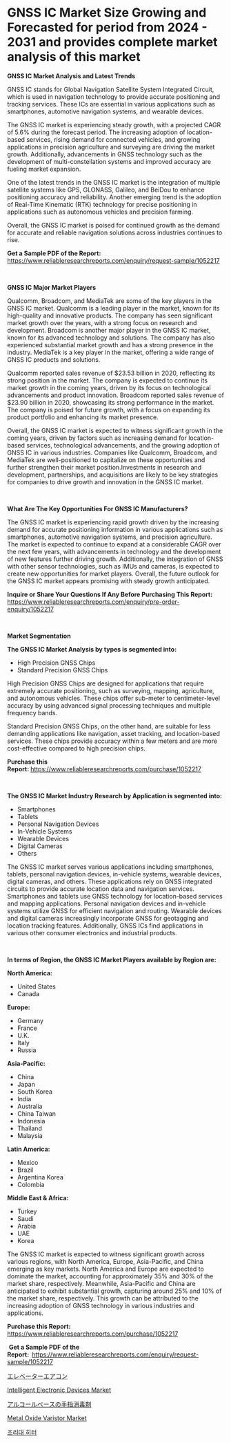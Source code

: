 <p><h1>GNSS IC Market Size Growing and Forecasted for period from 2024 - 2031 and provides complete market analysis of this market</h1></p><p><strong>GNSS IC Market Analysis and Latest Trends</strong></p>
<p><p>GNSS IC stands for Global Navigation Satellite System Integrated Circuit, which is used in navigation technology to provide accurate positioning and tracking services. These ICs are essential in various applications such as smartphones, automotive navigation systems, and wearable devices.</p><p>The GNSS IC market is experiencing steady growth, with a projected CAGR of 5.6% during the forecast period. The increasing adoption of location-based services, rising demand for connected vehicles, and growing applications in precision agriculture and surveying are driving the market growth. Additionally, advancements in GNSS technology such as the development of multi-constellation systems and improved accuracy are fueling market expansion.</p><p>One of the latest trends in the GNSS IC market is the integration of multiple satellite systems like GPS, GLONASS, Galileo, and BeiDou to enhance positioning accuracy and reliability. Another emerging trend is the adoption of Real-Time Kinematic (RTK) technology for precise positioning in applications such as autonomous vehicles and precision farming.</p><p>Overall, the GNSS IC market is poised for continued growth as the demand for accurate and reliable navigation solutions across industries continues to rise.</p></p>
<p><strong>Get a Sample PDF of the Report:&nbsp;</strong> <a href="https://www.reliableresearchreports.com/enquiry/request-sample/1052217">https://www.reliableresearchreports.com/enquiry/request-sample/1052217</a></p>
<p>&nbsp;</p>
<p><strong>GNSS IC Major Market Players</strong></p>
<p><p>Qualcomm, Broadcom, and MediaTek are some of the key players in the GNSS IC market. Qualcomm is a leading player in the market, known for its high-quality and innovative products. The company has seen significant market growth over the years, with a strong focus on research and development. Broadcom is another major player in the GNSS IC market, known for its advanced technology and solutions. The company has also experienced substantial market growth and has a strong presence in the industry. MediaTek is a key player in the market, offering a wide range of GNSS IC products and solutions.</p><p>Qualcomm reported sales revenue of $23.53 billion in 2020, reflecting its strong position in the market. The company is expected to continue its market growth in the coming years, driven by its focus on technological advancements and product innovation. Broadcom reported sales revenue of $23.90 billion in 2020, showcasing its strong performance in the market. The company is poised for future growth, with a focus on expanding its product portfolio and enhancing its market presence.</p><p>Overall, the GNSS IC market is expected to witness significant growth in the coming years, driven by factors such as increasing demand for location-based services, technological advancements, and the growing adoption of GNSS IC in various industries. Companies like Qualcomm, Broadcom, and MediaTek are well-positioned to capitalize on these opportunities and further strengthen their market position.Investments in research and development, partnerships, and acquisitions are likely to be key strategies for companies to drive growth and innovation in the GNSS IC market.</p></p>
<p>&nbsp;</p>
<p><strong>What Are The Key Opportunities For GNSS IC Manufacturers?</strong></p>
<p><p>The GNSS IC market is experiencing rapid growth driven by the increasing demand for accurate positioning information in various applications such as smartphones, automotive navigation systems, and precision agriculture. The market is expected to continue to expand at a considerable CAGR over the next few years, with advancements in technology and the development of new features further driving growth. Additionally, the integration of GNSS with other sensor technologies, such as IMUs and cameras, is expected to create new opportunities for market players. Overall, the future outlook for the GNSS IC market appears promising with steady growth anticipated.</p></p>
<p><strong>Inquire or Share Your Questions If Any Before Purchasing This Report:</strong> <a href="https://www.reliableresearchreports.com/enquiry/pre-order-enquiry/1052217">https://www.reliableresearchreports.com/enquiry/pre-order-enquiry/1052217</a></p>
<p>&nbsp;</p>
<p><strong>Market Segmentation</strong></p>
<p><strong>The GNSS IC Market Analysis by types is segmented into:</strong></p>
<p><ul><li>High Precision GNSS Chips</li><li>Standard Precision GNSS Chips</li></ul></p>
<p><p>High Precision GNSS Chips are designed for applications that require extremely accurate positioning, such as surveying, mapping, agriculture, and autonomous vehicles. These chips offer sub-meter to centimeter-level accuracy by using advanced signal processing techniques and multiple frequency bands.</p><p>Standard Precision GNSS Chips, on the other hand, are suitable for less demanding applications like navigation, asset tracking, and location-based services. These chips provide accuracy within a few meters and are more cost-effective compared to high precision chips.</p></p>
<p><strong>Purchase this Report:&nbsp;</strong><a href="https://www.reliableresearchreports.com/purchase/1052217">https://www.reliableresearchreports.com/purchase/1052217</a></p>
<p>&nbsp;</p>
<p><strong>The GNSS IC Market Industry Research by Application is segmented into:</strong></p>
<p><ul><li>Smartphones</li><li>Tablets</li><li>Personal Navigation Devices</li><li>In-Vehicle Systems</li><li>Wearable Devices</li><li>Digital Cameras</li><li>Others</li></ul></p>
<p><p>The GNSS IC market serves various applications including smartphones, tablets, personal navigation devices, in-vehicle systems, wearable devices, digital cameras, and others. These applications rely on GNSS integrated circuits to provide accurate location data and navigation services. Smartphones and tablets use GNSS technology for location-based services and mapping applications. Personal navigation devices and in-vehicle systems utilize GNSS for efficient navigation and routing. Wearable devices and digital cameras increasingly incorporate GNSS for geotagging and location tracking features. Additionally, GNSS ICs find applications in various other consumer electronics and industrial products.</p></p>
<p>&nbsp;</p>
<p><strong>In terms of Region, the GNSS IC Market Players available by Region are:</strong></p>
<p>
    <p> <strong> North America: </strong>
        <ul>
            <li>United States</li>
            <li>Canada</li>
        </ul>
        </p> 
    <p> <strong> Europe: </strong>
        <ul>
            <li>Germany</li>
            <li>France</li>
            <li>U.K.</li>
            <li>Italy</li>
            <li>Russia</li>
        </ul>
        </p> 
    <p> <strong> Asia-Pacific: </strong>
        <ul>
            <li>China</li>
            <li>Japan</li>
            <li>South Korea</li>
            <li>India</li>
            <li>Australia</li>
            <li>China Taiwan</li>
            <li>Indonesia</li>
            <li>Thailand</li>
            <li>Malaysia</li>
        </ul>
        </p> 
    <p> <strong> Latin America: </strong>
        <ul>
            <li>Mexico</li>
            <li>Brazil</li>
            <li>Argentina Korea</li>
            <li>Colombia</li>
        </ul>
        </p> 
    <p> <strong> Middle East & Africa: </strong>
        <ul>
            <li>Turkey</li>
            <li>Saudi</li>
            <li>Arabia</li>
            <li>UAE</li>
            <li>Korea</li>
        </ul>
    </p>
    </p>
<p><p>The GNSS IC market is expected to witness significant growth across various regions, with North America, Europe, Asia-Pacific, and China emerging as key markets. North America and Europe are expected to dominate the market, accounting for approximately 35% and 30% of the market share, respectively. Meanwhile, Asia-Pacific and China are anticipated to exhibit substantial growth, capturing around 25% and 10% of the market share, respectively. This growth can be attributed to the increasing adoption of GNSS technology in various industries and applications.</p></p>
<p><strong>Purchase this Report: </strong><a href="https://www.reliableresearchreports.com/purchase/1052217">https://www.reliableresearchreports.com/purchase/1052217</a></p>
<p>&nbsp;<strong>Get a Sample PDF of the Report:&nbsp;&nbsp;</strong><a href="https://www.reliableresearchreports.com/enquiry/request-sample/1052217">https://www.reliableresearchreports.com/enquiry/request-sample/1052217</a></p>
<p><strong></strong></p>
<p><p><a href="https://github.com/JacksonWiza1924/Market-Research-Report-List-1/blob/main/774465910125.md">エレベーターエアコン</a></p><p><a href="https://github.com/johnbach50/Market-Research-Report-List-2/blob/main/intelligent-electronic-devices-market.md">Intelligent Electronic Devices Market</a></p><p><a href="https://github.com/Calvi3ynJerde867/Market-Research-Report-List-1/blob/main/165203210124.md">アルコールベースの手指消毒剤</a></p><p><a href="https://github.com/lylyparadise/Market-Research-Report-List-2/blob/main/metal-oxide-varistor-market.md">Metal Oxide Varistor Market</a></p><p><a href="https://github.com/RichardLueilwitz787/Market-Research-Report-List-1/blob/main/59544799513.md">조리대 히터</a></p></p>